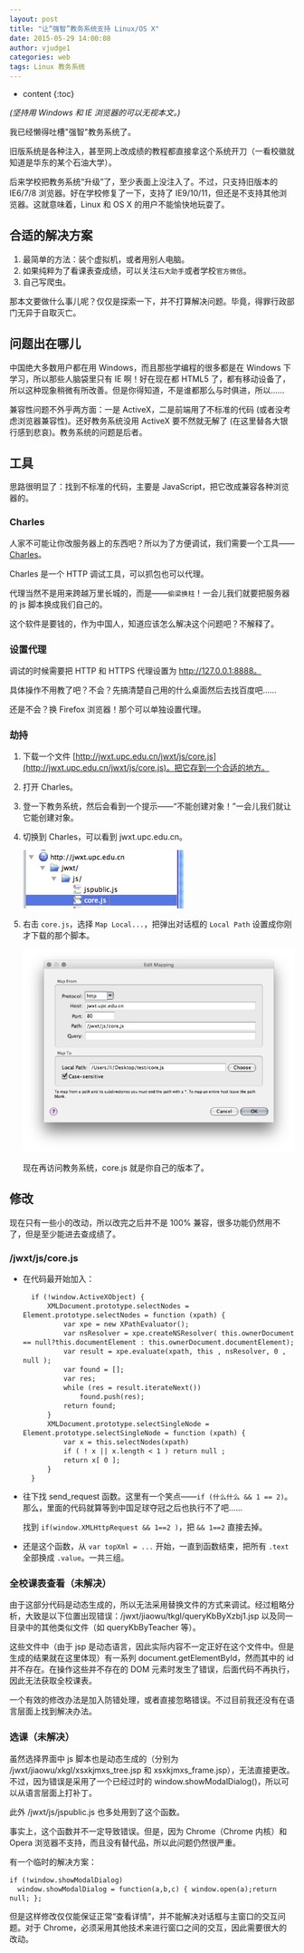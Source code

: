 ```yaml
---
layout: post
title: "让“强智”教务系统支持 Linux/OS X"
date: 2015-05-29 14:00:08
author: vjudge1
categories: web
tags: Linux 教务系统
---
```

* content
{:toc}

*(坚持用 Windows 和 IE 浏览器的可以无视本文。)*

我已经懒得吐槽"强智"教务系统了。

旧版系统是各种注入，甚至网上改成绩的教程都直接拿这个系统开刀（一看校徽就知道是华东的某个石油大学）。

后来学校把教务系统“升级”了，至少表面上没注入了。不过，只支持旧版本的 IE6/7/8 浏览器。好在学校修复了一下，支持了 IE9/10/11，但还是不支持其他浏览器。这就意味着，Linux 和 OS X 的用户不能愉快地玩耍了。



## 合适的解决方案

1. 最简单的方法：装个虚拟机，或者用别人电脑。
2. 如果纯粹为了看课表查成绩，可以关注`石大助手`或者学校`官方微信`。
3. 自己写爬虫。

那本文要做什么事儿呢？仅仅是探索一下，并不打算解决问题。毕竟，得罪行政部门无异于自取灭亡。

## 问题出在哪儿

中国绝大多数用户都在用 Windows，而且那些学编程的很多都是在 Windows 下学习，所以那些人脑袋里只有 IE 啊！好在现在都 HTML5 了，都有移动设备了，所以这种现象稍微有所改善。但是你得知道，不是谁都那么与时俱进，所以……

兼容性问题不外乎两方面：一是 ActiveX，二是前端用了不标准的代码 (或者没考虑浏览器兼容性)。还好教务系统没用 ActiveX 要不然就无解了 (在这里替各大银行感到悲哀)。教务系统的问题是后者。

## 工具

思路很明显了：找到不标准的代码，主要是 JavaScript，把它改成兼容各种浏览器的。

### Charles

人家不可能让你改服务器上的东西吧？所以为了方便调试，我们需要一个工具——[Charles](http://www.charlesproxy.com)。

Charles 是一个 HTTP 调试工具，可以抓包也可以代理。

代理当然不是用来跨越万里长城的，而是——`偷梁换柱`！一会儿我们就要把服务器的 js 脚本换成我们自己的。

这个软件是要钱的，作为中国人，知道应该怎么解决这个问题吧？不解释了。

### 设置代理

调试的时候需要把 HTTP 和 HTTPS 代理设置为 http://127.0.0.1:8888。

具体操作不用教了吧？不会？先搞清楚自己用的什么桌面然后去找百度吧……

还是不会？换 Firefox 浏览器！那个可以单独设置代理。

### 劫持

1. 下载一个文件 [http://jwxt.upc.edu.cn/jwxt/js/core.js](http://jwxt.upc.edu.cn/jwxt/js/core.js)。把它存到一个合适的地方。
2. 打开 Charles。
3. 登一下教务系统，然后会看到一个提示——“不能创建对象！”一会儿我们就让它能创建对象。
4. 切换到 Charles，可以看到 jwxt.upc.edu.cn。

   ![jwxt](/images/2015-05-29-jwxt/jwxt.png)

5. 右击 `core.js`，选择 `Map Local...`，把弹出对话框的 `Local Path` 设置成你刚才下载的那个脚本。

   ![map](/images/2015-05-29-jwxt/map.png)

   现在再访问教务系统，core.js 就是你自己的版本了。

## 修改

现在只有一些小的改动，所以改完之后并不是 100% 兼容，很多功能仍然用不了，但是至少能进去查成绩了。

### /jwxt/js/core.js

* 在代码最开始加入：

		if (!window.ActiveXObject) {
		    XMLDocument.prototype.selectNodes = Element.prototype.selectNodes = function (xpath) {
		        var xpe = new XPathEvaluator();
		        var nsResolver = xpe.createNSResolver( this.ownerDocument == null?this.documentElement : this.ownerDocument.documentElement);
		        var result = xpe.evaluate(xpath, this , nsResolver, 0 , null );
		        var found = [];
		        var res;
		        while (res = result.iterateNext())
		            found.push(res);
		        return found;
		    }
		    XMLDocument.prototype.selectSingleNode = Element.prototype.selectSingleNode = function (xpath) {
		        var x = this.selectNodes(xpath)
		        if ( ! x || x.length < 1 ) return null ;
		        return x[ 0 ];
		    }
		}

* 往下找 send_request 函数。这里有一个笑点——`if (什么什么 && 1 == 2)`。那么，里面的代码就算等到中国足球夺冠之后也执行不了吧……

  找到 `if(window.XMLHttpRequest && 1==2 )`，把 `&& 1==2` 直接去掉。

* 还是这个函数，从 `var topXml = ...` 开始，一直到函数结束，把所有 `.text` 全部换成 `.value`。一共三组。

### 全校课表查看（未解决）

由于这部分代码是动态生成的，所以无法采用替换文件的方式来调试。经过粗略分析，大致是以下位置出现错误：/jwxt/jiaowu/tkgl/queryKbByXzbj1.jsp 以及同一目录中的其他类似文件（如 queryKbByTeacher 等）。

这些文件中（由于 jsp 是动态语言，因此实际内容不一定正好在这个文件中。但是生成的结果就在这里体现）有一系列 document.getElementById，然而其中的 id 并不存在。在操作这些并不存在的 DOM 元素时发生了错误，后面代码不再执行，因此无法获取全校课表。

一个有效的修改办法是加入防错处理，或者直接忽略错误。不过目前我还没有在语言层面上找到解决办法。

### 选课（未解决）

虽然选择界面中 js 脚本也是动态生成的（分别为 /jwxt/jiaowu/xkgl/xsxkjmxs_tree.jsp 和 xsxkjmxs_frame.jsp），无法直接更改。不过，因为错误是采用了一个已经过时的 window.showModalDialog()，所以可以从语言层面上打补丁。

此外 /jwxt/js/jspublic.js 也多处用到了这个函数。

事实上，这个函数并不一定导致错误。但是，因为 Chrome（Chrome 内核）和 Opera 浏览器不支持，而且没有替代品，所以此问题仍然很严重。

有一个临时的解决方案：

    if (!window.showModalDialog)
      window.showModalDialog = function(a,b,c) { window.open(a);return null; };

但是这样修改仅仅能保证正常“查看详情”，并不能解决对话框与主窗口的交互问题。对于 Chrome，必须采用其他技术来进行窗口之间的交互，因此需要很大的改动。
